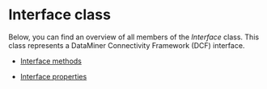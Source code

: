 # Interface class

Below, you can find an overview of all members of the *Interface* class. This class represents a DataMiner Connectivity Framework (DCF) interface.

- [Interface methods](Interface_methods.md)

- [Interface properties](Interface_properties.md)

